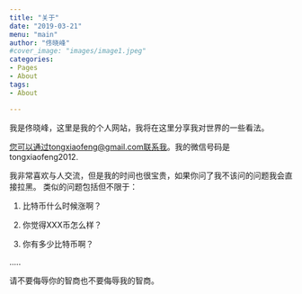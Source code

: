 ```yaml
---
title: "关于"
date: "2019-03-21"
menu: "main"
author: "佟晓峰"
#cover_image: "images/image1.jpeg"
categories:
- Pages
- About
tags:
- About

---
```


我是佟晓峰，这里是我的个人网站，我将在这里分享我对世界的一些看法。  

您可以通过tongxiaofeng@gmail.com联系我。我的微信号码是 tongxiaofeng2012.  

我非常喜欢与人交流，但是我的时间也很宝贵，如果你问了我不该问的问题我会直接拉黑。 类似的问题包括但不限于： 

1. 比特币什么时候涨啊？

1. 你觉得XXX币怎么样？

1. 你有多少比特币啊？

.....

请不要侮辱你的智商也不要侮辱我的智商。
